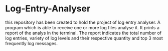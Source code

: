 # Log-Entry-Analyser
this repository has been created to hold the project of log entry analyser. A program which is able to receive one or more log files analyse it. It prints a report of the analys in the terminal. The report indicates the total number of log entries, variety of log levels and their respective quantity and top 3 most frequently log messages.

